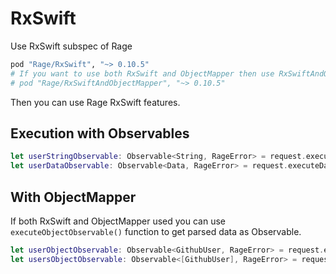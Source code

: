 RxSwift
=============================
Use RxSwift subspec of Rage
```ruby
pod "Rage/RxSwift", "~> 0.10.5"
# If you want to use both RxSwift and ObjectMapper then use RxSwiftAndObjectMapper subspec
# pod "Rage/RxSwiftAndObjectMapper", "~> 0.10.5"
```
Then you can use Rage RxSwift features.

## Execution with Observables ##
```swift
let userStringObservable: Observable<String, RageError> = request.executeStringObservable()
let userDataObservable: Observable<Data, RageError> = request.executeDataObservable()
```

## With ObjectMapper ##
If both RxSwift and ObjectMapper used you can use `executeObjectObservable()` function to get parsed data as Observable.
```swift
let userObjectObservable: Observable<GithubUser, RageError> = request.executeObjectObservable() // Where GithubUser is Mappable
let usersObjectObservable: Observable<[GithubUser], RageError> = request.executeObjectObservable() // Works for arrays too
```
